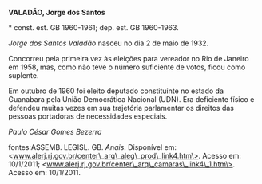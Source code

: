 **VALADÃO, Jorge dos Santos**

\* const. est. GB 1960-1961; dep. est. GB 1960-1963.

*Jorge dos Santos Valadão* nasceu no dia 2 de maio de 1932.

Concorreu pela primeira vez às eleições para vereador no Rio de Janeiro
em 1958, mas, como não teve o número suficiente de votos, ficou como
suplente.

Em outubro de 1960 foi eleito deputado constituinte no estado da
Guanabara pela União Democrática Nacional (UDN). Era deficiente físico e
defendeu muitas vezes em sua trajetória parlamentar os direitos das
pessoas portadoras de necessidades especiais.

*Paulo César Gomes Bezerra*

fontes:ASSEMB. LEGISL. GB. *Anais*. Disponível em:
\<www.alerj.rj.gov.br/center\_arq\_aleg\_prod\_link4.htm\>. Acesso em:
10/1/2011; \<www.alerj.rj.gov.br/center\_arq\_camaras\_link4\_1.htm\>.
Acesso em: 10/1/2011.
